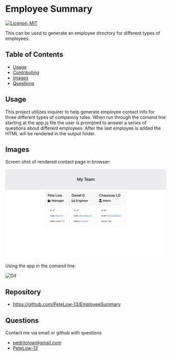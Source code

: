 # Employee Summary
[![License: MIT](https://img.shields.io/badge/License-MIT-green.svg)](https://opensource.org/licenses/MIT)

This can be used to generate an employee directory for different types of employees.
## Table of Contents
- [Usage](#usage)
- [Contributing](#contributing)
- [Images](#images)
- [Questions](#questions)

## Usage

This project utilizes inquirer to help generate employee contact info for three different types of compamny roles. When run through the comand line starting at the app.js file the user is prompted to answer a series of questions about different employees. After the last employee is added the HTML will be rendered in the output folder.

## Images

Screen shot of rendered contact page in browser: 

![Image](./assets/empsumm.png)

Using the app in the comand line:

![Gif](./assets/empsumm.gif)

## Repository
- https://github.com/PeteLow-13/EmployeeSummary
## Questions

Contact me via email or github with questions
- pedritolow@gmail.com
- [PeteLow-13](http://github.com/github)
